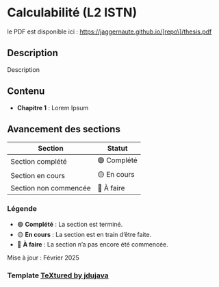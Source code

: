 # Calculabilité (L2 ISTN)

le PDF est disponible ici :
https://jaggernaute.github.io/[repo\]/thesis.pdf

## Description

Description

## Contenu

- **Chapitre 1** : Lorem Ipsum

## Avancement des sections

| Section | Statut |
|---------|--------|
| Section complété | 🟢 Complété |
| Section en cours | 🟡 En cours |
| Section non commencée | 🔴 À faire |

### Légende

- 🟢 **Complété** : La section est terminé.
- 🟡 **En cours** : La section est en train d’être faite.
- 🔴 **À faire** : La section n’a pas encore été commencée.

Mise à jour : Février 2025

### Template [TeXtured by jdujava](https://github.com/jdujava/TeXtured)
